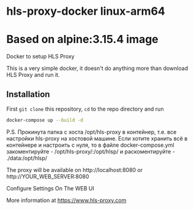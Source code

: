 # hls-proxy-docker linux-arm64 
# Based on alpine:3.15.4 image
Docker to setup HLS Proxy

This is a very simple docker, it doesn't do anything more than download HLS Proxy and run it.

## Installation

First `git clone` this repository, `cd` to the repo directory and run
```bash
docker-compose up --build -d
```
P.S. Прокинута папка с хоста /opt/hls-proxy в контейнер, 
т.е. все настройки hls-proxy на хостовой машине.
Если хотите хранить всё в контейнере и настроить с нуля,
то в файле docker-compose.yml закоментируйте - /opt/hls-proxy/:/opt/hlsp/
и раскоментируйте - ./data:/opt/hlsp/

The proxy will be available on http://localhost:8080 or http://YOUR_WEB_SERVER:8080

Configure Settings On The WEB UI

More information at https://www.hls-proxy.com
